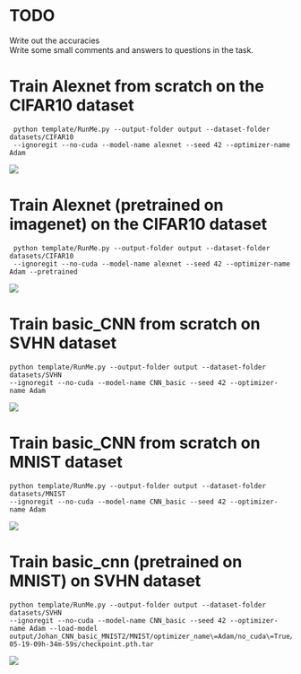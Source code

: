 # TODO
 Write out the accuracies  
 Write some small comments and answers to questions in the task.

# Train Alexnet from scratch on the CIFAR10 dataset
```shell
 python template/RunMe.py --output-folder output --dataset-folder datasets/CIFAR10
 --ignoregit --no-cuda --model-name alexnet --seed 42 --optimizer-name Adam
````

![](alexnet.PNG)


# Train Alexnet (pretrained on imagenet) on the CIFAR10 dataset
```shell
 python template/RunMe.py --output-folder output --dataset-folder datasets/CIFAR10
 --ignoregit --no-cuda --model-name alexnet --seed 42 --optimizer-name Adam --pretrained
````

![](alexnet_pretrained.PNG)

# Train basic_CNN from scratch on SVHN dataset
```shell
python template/RunMe.py --output-folder output --dataset-folder datasets/SVHN
--ignoregit --no-cuda --model-name CNN_basic --seed 42 --optimizer-name Adam  
````

![](SVHN.PNG)


# Train basic_CNN from scratch on MNIST dataset
```shell
python template/RunMe.py --output-folder output --dataset-folder datasets/MNIST
--ignoregit --no-cuda --model-name CNN_basic --seed 42 --optimizer-name Adam  
````
![](MNIST.PNG)


# Train basic_cnn (pretrained on MNIST) on SVHN dataset
```shell
python template/RunMe.py --output-folder output --dataset-folder datasets/SVHN
--ignoregit --no-cuda --model-name CNN_basic --seed 42 --optimizer-name Adam --load-model
output/Johan_CNN_basic_MNIST2/MNIST/optimizer_name\=Adam/no_cuda\=True/seed\=42/03-05-19-09h-34m-59s/checkpoint.pth.tar  
````
![](SVHN_transfer.PNG)
